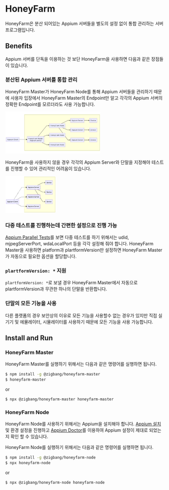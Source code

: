 # HoneyFarm
HoneyFarm은 분산 되어있는 Appium 서버들을 별도의 설정 없이 통합 관리하는 서버 프로그램입니다.

##  Benefits
Appium 서버를 단독을 이용하는 것 보단 HoneyFarm을 사용하면 다음과 같은 장점들이 있습니다.

### 분산된 Appium 서버를 통합 관리
HoneyFarm Master가 HoneyFarm Node를 통해 Appium 서버들을 관리하기 때문에 사용자 입장에서 HoneyFarm Master의 Endpoint만 알고 각각의 Appium 서버의 정확한 Endpoint를 모르더라도 사용 가능합니다.

<img src="./docs/useHoneyFarm.png" width="60%" />

HoneyFarm을 사용하지 않을 경우 각각의 Appium Server와 단말을 지정해야 테스트를 진행할 수 있어 관리적인 어려움이 있습니다. 

<img src="./docs/notUseHoneyFarm.png" width="32%" />


### 다중 테스트를 진행하는데 간편한 설정으로 진행 가능
[Appium Parallel Tests](http://appium.io/docs/en/advanced-concepts/parallel-tests/)를 보면 다중 테스트를 하기 위해서는 udid, mjpegServerPort, wdaLocalPort 등을 각각 설정해 줘야 합니다. HoneyFarm Master을 사용하면 platform과 plartformVersion만 설정하면 HoneyFarm Master가 자동으로 필요한 옵션을 할당합니다.

### `plartformVersion: *` 지원
`plartformVersion: *`로 보낼 경우 HoneyFarm Master에서 자동으로 plartformVersion과 무관한 하나의 단말을 반환합니다.

### 단말의 모든 기능을 사용
다른 플랫폼의 경우 보안상의 이유로 모든 기능을 사용할수 없는 경우가 있지만 직접 실기기 및 에뮬레이터, 시뮬레이터를 사용하기 때문에 모든 기능을 사용 가능합니다.


## Install and Run
### HoneyFarm Master 
HoneyFarm Master를 실행하기 위해서는 다음과 같은 명령어를 실행하면 됩니다.
```sh
$ npm install -g @zigbang/honeyfarm-master
$ honeyfarm-master
```
or
```sh
$ npx @zigbang/honeyfarm-master honeyfarm-master
```

### HoneyFarm Node 
HoneyFarm Node를 사용하기 위해서는 Appium을 설치해야 합니다.
[Appium 설치](http://appium.io/docs/en/about-appium/getting-started/#installing-appium) 및 환경 설정을 진행하고 [Appium Doctor](http://appium.io/docs/en/about-appium/getting-started/#verifying-the-installation)를 이용하여 Appium 설정이 제대로 되었는지 확인 할 수 있습니다.

HoneyFarm Node를 실행하기 위해서는 다음과 같은 명령어를 실행하면 됩니다.
```sh
$ npm install -g @zigbang/honeyfarm-node
$ npx honeyfarm-node
```
or
```sh
$ npx @zigbang/honeyfarm-node honeyfarm-node
```

